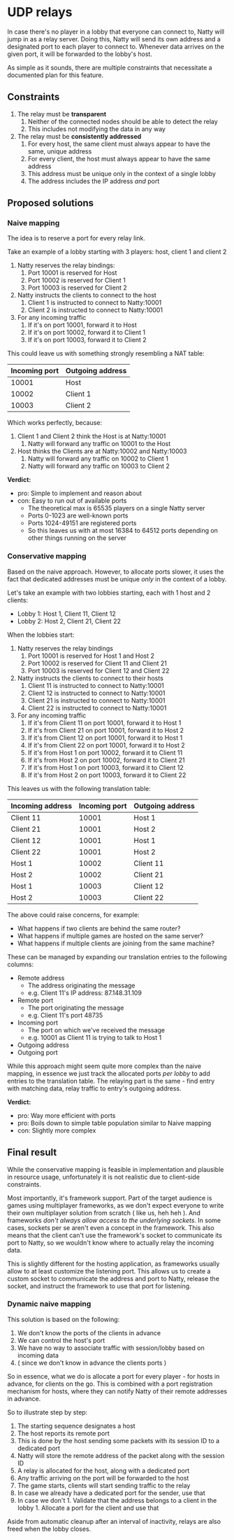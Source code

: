 # UDP relays

In case there's no player in a lobby that everyone can connect to, Natty will
jump in as a relay server. Doing this, Natty will send its own address and a
designated port to each player to connect to. Whenever data arrives on the
given port, it will be forwarded to the lobby's host.

As simple as it sounds, there are multiple constraints that necessitate a
documented plan for this feature.

## Constraints

1. The relay must be **transparent**
    1. Neither of the connected nodes should be able to detect the relay
    1. This includes not modifying the data in any way
1. The relay must be **consistently addressed**
    1. For every host, the same client must always appear to have the same,
       unique address
    1. For every client, the host must always appear to have the same address
    1. This address must be unique only in the context of a single lobby
    1. The address includes the IP address *and* port

## Proposed solutions

### Naive mapping

The idea is to reserve a port for every relay link.

Take an example of a lobby starting with 3 players: host, client 1 and client 2

1. Natty reserves the relay bindings:
    1. Port 10001 is reserved for Host
    1. Port 10002 is reserved for Client 1
    1. Port 10003 is reserved for Client 2
1. Natty instructs the clients to connect to the host
    1. Client 1 is instructed to connect to Natty:10001
    1. Client 2 is instructed to connect to Natty:10001
1. For any incoming traffic
    1. If it's on port 10001, forward it to Host
    1. If it's on port 10002, forward it to Client 1
    1. If it's on port 10003, forward it to Client 2

This could leave us with something strongly resembling a NAT table:

| Incoming port | Outgoing address |
| ------------- | ---------------- |
| 10001         | Host             |
| 10002         | Client 1         |
| 10003         | Client 2         |

Which works perfectly, because:

1. Client 1 and Client 2 think the Host is at Natty:10001
    1. Natty will forward any traffic on 10001 to the Host
1. Host thinks the Clients are at Natty:10002 and Natty:10003
    1. Natty will forward any traffic on 10002 to Client 1
    1. Natty will forward any traffic on 10003 to Client 2

**Verdict:**
* pro: Simple to implement and reason about
* con: Easy to run out of available ports
  * The theoretical max is 65535 players on a single Natty server
  * Ports 0-1023 are well-known ports
  * Ports 1024-49151 are registered ports
  * So this leaves us with at most 16384 to 64512 ports depending on other
    things running on the server

### Conservative mapping

Based on the naive approach. However, to allocate ports slower, it uses the
fact that dedicated addresses must be unique *only* in the context of a lobby.

Let's take an example with two lobbies starting, each with 1 host and 2 clients:
* Lobby 1: Host 1, Client 11, Client 12
* Lobby 2: Host 2, Client 21, Client 22

When the lobbies start:
1. Natty reserves the relay bindings
    1. Port 10001 is reserved for Host 1 and Host 2
    1. Port 10002 is reserved for Client 11 and Client 21
    1. Port 10003 is reserved for Client 12 and Client 22
1. Natty instructs the clients to connect to their hosts
    1. Client 11 is instructed to connect to Natty:10001
    1. Client 12 is instructed to connect to Natty:10001
    1. Client 21 is instructed to connect to Natty:10001
    1. Client 22 is instructed to connect to Natty:10001
1. For any incoming traffic
    1. If it's from Client 11 on port 10001, forward it to Host 1
    1. If it's from Client 21 on port 10001, forward it to Host 2
    1. If it's from Client 12 on port 10001, forward it to Host 1
    1. If it's from Client 22 on port 10001, forward it to Host 2
    1. If it's from Host 1 on port 10002, forward it to Client 11
    1. If it's from Host 2 on port 10002, forward it to Client 21
    1. If it's from Host 1 on port 10003, forward it to Client 12
    1. If it's from Host 2 on port 10003, forward it to Client 22

This leaves us with the following translation table:

| Incoming address | Incoming port | Outgoing address |
| ---------------- | ------------- | ---------------- |
| Client 11        | 10001         | Host 1           |
| Client 21        | 10001         | Host 2           |
| Client 12        | 10001         | Host 1           |
| Client 22        | 10001         | Host 2           |
| Host 1           | 10002         | Client 11        |
| Host 2           | 10002         | Client 21        |
| Host 1           | 10003         | Client 12        |
| Host 2           | 10003         | Client 22        |

The above could raise concerns, for example:
* What happens if two clients are behind the same router?
* What happens if multiple games are hosted on the same server?
* What happens if multiple clients are joining from the same machine?

These can be managed by expanding our translation entries to the following columns:
* Remote address
  * The address originating the message
  * e.g. Client 11's IP address: 87.148.31.109
* Remote port
  * The port originating the message
  * e.g. Client 11's port 48735
* Incoming port
  * The port on which we've received the message
  * e.g. 10001 as Client 11 is trying to talk to Host 1
* Outgoing address
* Outgoing port

While this approach might seem quite more complex than the naive mapping, in
essence we just track the allocated ports *per lobby* to add entries to the
translation table. The relaying part is the same - find entry with matching
data, relay traffic to entry's outgoing address.

**Verdict:**
* pro: Way more efficient with ports
* pro: Boils down to simple table population similar to Naive mapping
* con: Slightly more complex

## Final result

While the conservative mapping is feasible in implementation and plausible in
resource usage, unfortunately it is not realistic due to client-side
constraints.

Most importantly, it's framework support. Part of the target audience is games
using multiplayer frameworks, as we don't expect everyone to write their own
multiplayer solution from scratch ( like us, heh heh ). And frameworks *don't
always allow access to the underlying sockets*. In some cases, sockets per se
aren't even a concept in the framework. This also means that the client can't
use the framework's socket to communicate its port to Natty, so we wouldn't
know where to actually relay the incoming data.

This is slightly different for the hosting application, as frameworks usually
allow to at least customize the listening port. This allows us to create a
custom socket to communicate the address and port to Natty, release the socket,
and instruct the framework to use that port for listening.

### Dynamic naive mapping

This solution is based on the following:

1. We don't know the ports of the clients in advance
1. We can control the host's port
1. We have no way to associate traffic with session/lobby based on incoming data
  1. ( since we don't know in advance the clients ports )

So in essence, what we do is allocate a port for every player - for hosts in
advance, for clients on the go. This is combined with a port registration
mechanism for hosts, where they can notify Natty of their remote addresses in
advance.

So to illustrate step by step:

1. The starting sequence designates a host
1. The host reports its remote port
  1. This is done by the host sending some packets with its session ID to a
     dedicated port
  1. Natty will store the remote address of the packet along with the session
     ID
1. A relay is allocated for the host, along with a dedicated port
  1. Any traffic arriving on the port will be forwarded to the host
1. The game starts, clients will start sending traffic to the relay
  1. In case we already have a dedicated port for the sender, use that
  1. In case we don't
    1. Validate that the address belongs to a client in the lobby
    1. Allocate a port for the client and use that

Aside from automatic cleanup after an interval of inactivity, relays are also
freed when the lobby closes.
